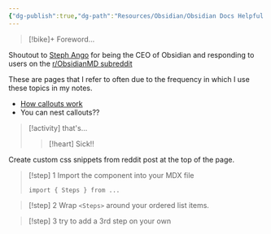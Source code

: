 ```yaml
---
{"dg-publish":true,"dg-path":"Resources/Obsidian/Obsidian Docs Helpful Pages.md","permalink":"/resources/obsidian/obsidian-docs-helpful-pages/","noteIcon":"","updated":"2024-08-25T13:50:24.940-07:00"}
---
```


>[!bike]+ Foreword...
> 
Shoutout to [Steph Ango](https://stephango.com/) for being the CEO of Obsidian and responding to users on the [r/ObsidianMD subreddit](https://www.reddit.com/r/ObsidianMD/comments/1ew1548/creating_steps_from_numbered_lists_in_obsidian/)

These are pages that I refer to often due to the frequency in which I use these topics in my notes.

- [How callouts work](https://help.obsidian.md/Editing+and+formatting/Callouts)
- You can nest callouts??

>[!activity] that's...
>> [!heart] Sick!!

Create custom css snippets from reddit post at the top of the page.

> [!step] 1
> Import the component into your MDX file
> ```js﻿﻿
> import { Steps } from ...
> ```

> [!step] 2
> ﻿﻿Wrap `<Steps>` around your ordered list items.

>[!step] 3
> try to add a 3rd step on your own
